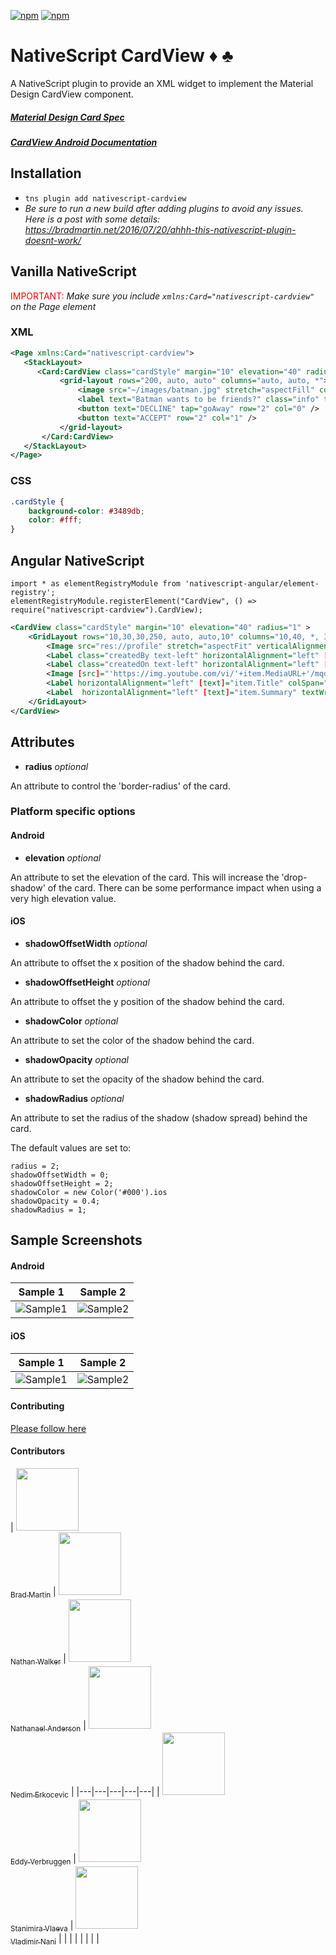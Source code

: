 ﻿[![npm](https://img.shields.io/npm/v/nativescript-cardview.svg)](https://www.npmjs.com/package/nativescript-cardview)
[![npm](https://img.shields.io/npm/dt/nativescript-cardview.svg?label=npm%20downloads)](https://www.npmjs.com/package/nativescript-cardview)

# NativeScript CardView :diamonds: :clubs:

A NativeScript plugin to provide an XML widget to implement the Material Design CardView component.

##### [Material Design Card Spec](https://www.google.com/design/spec/components/cards.html)
##### [CardView Android Documentation](http://developer.android.com/intl/zh-tw/reference/android/support/v7/widget/CardView.html)


## Installation
- `tns plugin add nativescript-cardview`
- *Be sure to run a new build after adding plugins to avoid any issues. Here is a post with some details: https://bradmartin.net/2016/07/20/ahhh-this-nativescript-plugin-doesnt-work/*
  
## Vanilla NativeScript

 <span style="color:red">IMPORTANT: </span>*Make sure you include `xmlns:Card="nativescript-cardview"` on the Page element*

### XML
```XML
<Page xmlns:Card="nativescript-cardview">
   <StackLayout>     
      <Card:CardView class="cardStyle" margin="10" elevation="40" radius="5">
           <grid-layout rows="200, auto, auto" columns="auto, auto, *">
               <image src="~/images/batman.jpg" stretch="aspectFill" colSpan="3" row="0" />
               <label text="Batman wants to be friends?" class="info" textWrap="true" row="1" colSpan="3" />          
               <button text="DECLINE" tap="goAway" row="2" col="0" />
               <button text="ACCEPT" row="2" col="1" />
           </grid-layout>
       </Card:CardView>
   </StackLayout>
</Page>
```

### CSS
```CSS
.cardStyle {
    background-color: #3489db;
    color: #fff;
}
```


## Angular NativeScript

```TS
import * as elementRegistryModule from 'nativescript-angular/element-registry';
elementRegistryModule.registerElement("CardView", () => require("nativescript-cardview").CardView);
```

```XML
<CardView class="cardStyle" margin="10" elevation="40" radius="1" >
	<GridLayout rows="10,30,30,250, auto, auto,10" columns="10,40, *, 30,10">
		<Image src="res://profile" stretch="aspectFit" verticalAlignment="stretch" col="1" row="1" rowSpan="2"></Image>
		<Label class="createdBy text-left" horizontalAlignment="left" [text]="item.CreatedBy" row="1" col="2" textWrap="true"></Label>
		<Label class="createdOn text-left" horizontalAlignment="left" [text]="item.UpdatedDate" row="2" col="2"></Label>
		<Image [src]="'https://img.youtube.com/vi/'+item.MediaURL+'/mqdefault.jpg'" stretch="aspectFit" colSpan="3" col="1" row="3"></Image>
		<Label horizontalAlignment="left" [text]="item.Title" colSpan="3" row="4" textWrap="true" col="1"></Label>
		<Label  horizontalAlignment="left" [text]="item.Summary" textWrap="true" col="1" row="5" colSpan="3"></Label>
	</GridLayout>
</CardView>
```

## Attributes

* **radius** *optional*

An attribute to control the 'border-radius' of the card.

### Platform specific options

#### Android

* **elevation** *optional*

 An attribute to set the elevation of the card. This will increase the 'drop-shadow' of the card.
There can be some performance impact when using a very high elevation value.

#### iOS

* **shadowOffsetWidth** *optional*

An attribute to offset the x position of the shadow behind the card.
 
* **shadowOffsetHeight** *optional*

An attribute to offset the y position of the shadow behind the card.

* **shadowColor** *optional*

An attribute to set the color of the shadow behind the card.

* **shadowOpacity** *optional*

An attribute to set the opacity of the shadow behind the card.

* **shadowRadius** *optional*

An attribute to set the radius of the shadow (shadow spread) behind the card.

The default values are set to:
``` 
radius = 2;
shadowOffsetWidth = 0;
shadowOffsetHeight = 2;
shadowColor = new Color('#000').ios
shadowOpacity = 0.4;
shadowRadius = 1;
```

## Sample Screenshots

#### Android

Sample 1 |  Sample 2
-------- | ---------
![Sample1](screenshots/sample_card1.png) | ![Sample2](screenshots/sample_card2.png)


#### iOS

Sample 1 |  Sample 2
-------- | ---------
![Sample1](screenshots/sample_card1_ios.png) | ![Sample2](screenshots/sample_card3_ios.png)


#### Contributing
[Please follow here](https://github.com/bradmartin/nativescript-cardview/blob/master/CONTRIBUTING.md)

#### Contributors

<!-- ALL-CONTRIBUTORS-LIST:START - Do not remove or modify this section -->

| [<img src="https://avatars1.githubusercontent.com/u/6006148?v=3" width="100px;"/><br /><sub>Brad Martin</sub>](https://bradmartin.net/) | [<img src="https://avatars2.githubusercontent.com/u/457187?v=3" width="100px;"/><br /><sub>Nathan Walker</sub>](https://github.com/NathanWalker)  |  [<img src="https://avatars0.githubusercontent.com/u/850871?v=3" width="100px;"/><br /><sub>Nathanael Anderson</sub>](https://github.com/NathanaelA)   | [<img src="https://avatars1.githubusercontent.com/u/3605066?v=3" width="100px;"/><br /><sub>Nedim Erkocevic</sub>](https://github.com/manijak)   | 
|---|---|---|---|---|
| [<img src="https://avatars1.githubusercontent.com/u/1426370?v=3" width="100px;"/><br /><sub>Eddy Verbruggen</sub>](https://github.com/EddyVerbruggen)  |  [<img src="https://avatars1.githubusercontent.com/u/7893485?v=3" width="100px;"/><br /><sub>Stanimira Vlaeva</sub>](https://github.com/sis0k0)  | [<img src="https://avatars2.githubusercontent.com/u/3397077?v=3" width="100px;"/><br /><sub>Vladimir Nani</sub>](https://github.com/vladimirnani)   |    |
|   |   |   |   |   |

<!-- ALL-CONTRIBUTORS-LIST:END -->
